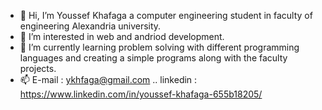 - 👋 Hi, I’m Youssef Khafaga a computer engineering student in faculty of engineering Alexandria university.
- 👀 I’m interested in web and andriod development.
- 🌱 I’m currently learning problem solving with different programming languages and creating a simple programs along with the faculty projects.
- 📫 E-mail : ykhfaga@gmail.com .. linkedin : https://www.linkedin.com/in/youssef-khafaga-655b18205/
